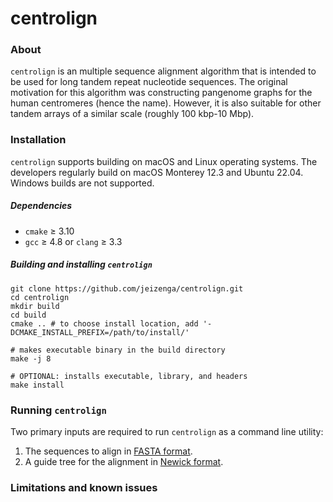 # centrolign

### About

`centrolign` is an multiple sequence alignment algorithm that is intended to be used for long tandem repeat nucleotide sequences. The original motivation for this algorithm was constructing pangenome graphs for the human centromeres (hence the name). However, it is also suitable for other tandem arrays of a similar scale (roughly 100 kbp-10 Mbp).

### Installation

`centrolign` supports building on macOS and Linux operating systems. The developers regularly build on macOS Monterey 12.3 and Ubuntu 22.04. Windows builds are not supported. 

##### Dependencies

* `cmake` ≥ 3.10
* `gcc` ≥ 4.8 or `clang` ≥ 3.3

##### Building and installing `centrolign`



```
git clone https://github.com/jeizenga/centrolign.git
cd centrolign
mkdir build
cd build
cmake .. # to choose install location, add '-DCMAKE_INSTALL_PREFIX=/path/to/install/'

# makes executable binary in the build directory
make -j 8

# OPTIONAL: installs executable, library, and headers 
make install
```

### Running `centrolign`

Two primary inputs are required to run `centrolign` as a command line utility:

1. The sequences to align in [FASTA format](https://en.wikipedia.org/wiki/FASTA_format).
2. A guide tree for the alignment in [Newick format](https://en.wikipedia.org/wiki/Newick_format).




### Limitations and known issues

